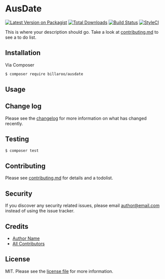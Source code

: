 # AusDate

[![Latest Version on Packagist][ico-version]][link-packagist]
[![Total Downloads][ico-downloads]][link-downloads]
[![Build Status][ico-travis]][link-travis]
[![StyleCI][ico-styleci]][link-styleci]

This is where your description should go. Take a look at [contributing.md](contributing.md) to see a to do list.

## Installation

Via Composer

``` bash
$ composer require billaroo/ausdate
```

## Usage

## Change log

Please see the [changelog](changelog.md) for more information on what has changed recently.

## Testing

``` bash
$ composer test
```

## Contributing

Please see [contributing.md](contributing.md) for details and a todolist.

## Security

If you discover any security related issues, please email author@email.com instead of using the issue tracker.

## Credits

- [Author Name][link-author]
- [All Contributors][link-contributors]

## License

MIT. Please see the [license file](license.md) for more information.

[ico-version]: https://img.shields.io/packagist/v/billaroo/ausdate.svg?style=flat-square
[ico-downloads]: https://img.shields.io/packagist/dt/billaroo/ausdate.svg?style=flat-square
[ico-travis]: https://img.shields.io/travis/billaroo/ausdate/master.svg?style=flat-square
[ico-styleci]: https://styleci.io/repos/12345678/shield

[link-packagist]: https://packagist.org/packages/billaroo/ausdate
[link-downloads]: https://packagist.org/packages/billaroo/ausdate
[link-travis]: https://travis-ci.org/billaroo/ausdate
[link-styleci]: https://styleci.io/repos/12345678
[link-author]: https://github.com/billaroo
[link-contributors]: ../../contributors
